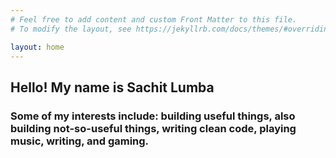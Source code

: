 ```yaml
---
# Feel free to add content and custom Front Matter to this file.
# To modify the layout, see https://jekyllrb.com/docs/themes/#overriding-theme-defaults

layout: home
---
```


<h2>Hello! My name is Sachit Lumba</h2>

<h3>
Some of my interests include:
building useful things, also building not-so-useful things, writing clean code, playing music, writing, and gaming.
</h3>
